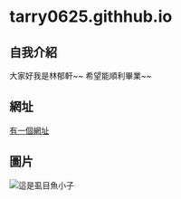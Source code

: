 # tarry0625.githhub.io

## 自我介紹
大家好我是林郁軒~~
希望能順利畢業~~
## 網址
[有一個網址](https://moodle.mcu.edu.tw/)
## 圖片
![這是虱目魚小子](https://img.ltn.com.tw/Upload/liveNews/BigPic/600_1390343_1.jpg)
